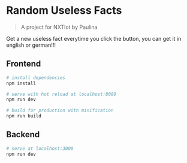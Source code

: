 # Random Useless Facts

> A project for NXTIot by Paulina

Get a new useless fact everytime you click the button, you can get it in english or german!!!


## Frontend

```bash
# install dependencies
npm install

# serve with hot reload at localhost:8080
npm run dev

# build for production with minification
npm run build
```

## Backend

```bash
# serve at localhost:3000
npm run dev
